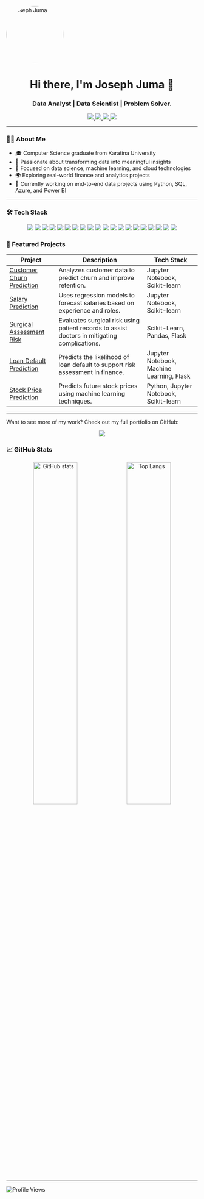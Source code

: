 <p align="left">
  <img src="https://raw.githubusercontent.com/TechyJoe/TechyJoe/main/IMG-20250313-WA0091.jpg" alt="Joseph Juma" width="150" style="border-radius:50%;" />
</p>
<h1 align="center">Hi there, I'm Joseph Juma 👋</h1>
<h3 align="center">Data Analyst | Data Scientist | Problem Solver.</h3>

<p align="center">
  <a href="https://www.linkedin.com/in/joseph-juma-867511355/">
    <img src="https://img.shields.io/badge/LinkedIn-0A66C2?style=for-the-badge&logo=linkedin&logoColor=white" />
  </a>
  <a href="mailto:josejuma397@gmail.com">
    <img src="https://img.shields.io/badge/Email-D14836?style=for-the-badge&logo=gmail&logoColor=white" />
  </a>
  <a href="tel:+254115232795">
    <img src="https://img.shields.io/badge/Phone-25D366?style=for-the-badge&logo=whatsapp&logoColor=white" />
  </a>
  <a href="https://github.com/TechyJoe">
    <img src="https://img.shields.io/badge/GitHub-181717?style=for-the-badge&logo=github&logoColor=white" />
  </a>
</p>

---

### 🙋‍♂️ About Me

- 🎓 Computer Science graduate from Karatina University  
- 💼 Passionate about transforming data into meaningful insights  
- 🧠 Focused on data science, machine learning, and cloud technologies  
- 🌍 Exploring real-world finance and analytics projects  
- 📍 Currently working on end-to-end data projects using Python, SQL, Azure, and Power BI  

---

### 🛠 Tech Stack

<p align="center">
  <img src="https://img.shields.io/badge/Python-3776AB?style=for-the-badge&logo=python&logoColor=white" />
  <img src="https://img.shields.io/badge/SQL-4479A1?style=for-the-badge&logo=sqlite&logoColor=white" />
  <img src="https://img.shields.io/badge/Pandas-150458?style=for-the-badge&logo=pandas&logoColor=white" />
  <img src="https://img.shields.io/badge/Numpy-013243?style=for-the-badge&logo=numpy&logoColor=white" />
  <img src="https://img.shields.io/badge/Matplotlib-11557C?style=for-the-badge&logo=matplotlib&logoColor=white" />
  <img src="https://img.shields.io/badge/Seaborn-2D3F73?style=for-the-badge&logo=python&logoColor=white" />
  <img src="https://img.shields.io/badge/Scikit--Learn-F7931E?style=for-the-badge&logo=scikit-learn&logoColor=white" />
  <img src="https://img.shields.io/badge/Excel-217346?style=for-the-badge&logo=microsoft-excel&logoColor=white" />
  <img src="https://img.shields.io/badge/Flask-000000?style=for-the-badge&logo=flask&logoColor=white" />
  <img src="https://img.shields.io/badge/Streamlit-FF4B4B?style=for-the-badge&logo=streamlit&logoColor=white" />
  <img src="https://img.shields.io/badge/Django-092E20?style=for-the-badge&logo=django&logoColor=white" />
  <img src="https://img.shields.io/badge/Airflow-017CEE?style=for-the-badge&logo=apache-airflow&logoColor=white" />
  <img src="https://img.shields.io/badge/Kafka-231F20?style=for-the-badge&logo=apache-kafka&logoColor=white" />
  <img src="https://img.shields.io/badge/PostgreSQL-336791?style=for-the-badge&logo=postgresql&logoColor=white" />
  <img src="https://img.shields.io/badge/MySQL-4479A1?style=for-the-badge&logo=mysql&logoColor=white" />
  <img src="https://img.shields.io/badge/PowerBI-F2C811?style=for-the-badge&logo=powerbi&logoColor=black" />
  <img src="https://img.shields.io/badge/Jupyter-F37626?style=for-the-badge&logo=jupyter&logoColor=white" />
  <img src="https://img.shields.io/badge/Azure-0078D4?style=for-the-badge&logo=microsoft-azure&logoColor=white" />
  <img src="https://img.shields.io/badge/Git-F05032?style=for-the-badge&logo=git&logoColor=white" />
  <img src="https://img.shields.io/badge/VSCode-007ACC?style=for-the-badge&logo=visual-studio-code&logoColor=white" />
</p>

### 📁 Featured Projects

| Project | Description | Tech Stack |
|--------|-------------|------------|
| [Customer Churn Prediction](#) | Analyzes customer data to predict churn and improve retention. | Jupyter Notebook, Scikit-learn |
| [Salary Prediction](#) | Uses regression models to forecast salaries based on experience and roles. | Jupyter Notebook, Scikit-learn |
| [Surgical Assessment Risk](#) | Evaluates surgical risk using patient records to assist doctors in mitigating complications. | Scikit-Learn, Pandas, Flask |
| [Loan Default Prediction](#) | Predicts the likelihood of loan default to support risk assessment in finance. | Jupyter Notebook, Machine Learning, Flask |
| [Stock Price Prediction](#) | Predicts future stock prices using machine learning techniques. | Python, Jupyter Notebook, Scikit-learn |

---
Want to see more of my work? Check out my full portfolio on GitHub:

<p align="center">
  <a href="https://github.com/TechyJoe?tab=repositories">
    <img src="https://img.shields.io/badge/Explore%20More%20Projects-181717?style=for-the-badge&logo=github&logoColor=white" />
  </a>
</p>

### 📈 GitHub Stats
<p align="center">
  <img src="https://github-readme-stats.vercel.app/api?username=TechyJoe&show_icons=true&theme=radical" alt="GitHub stats" width="48%"/>
  <img src="https://github-readme-stats.vercel.app/api/top-langs/?username=TechyJoe&layout=compact&theme=radical" alt="Top Langs" width="48%"/>
</p>

---

![Profile Views](https://komarev.com/ghpvc/?username=TechyJoe&label=PROFILE+VIEWS)
